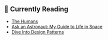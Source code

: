## 📖 Currently Reading
* [The Humans](https://www.goodreads.com/review/show/3623536216)
* [Ask an Astronaut: My Guide to Life in Space](https://www.goodreads.com/review/show/3656864921)
* [Dive Into Design Patterns](https://www.goodreads.com/review/show/3578892807)
